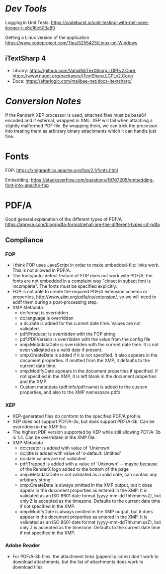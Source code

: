 # _Dev Tools_
Logging in Unit Tests:
https://codeburst.io/unit-testing-with-net-core-ilogger-t-e8c16c503a80

Getting a Linux version of the application
https://www.codeproject.com/Tips/5255423/Linux-on-Windows

## iTextSharp 4
 * Library:  https://github.com/VahidN/iTextSharp.LGPLv2.Core, https://www.nuget.org/packages/iTextSharp.LGPLv2.Core/
 * Docs: https://afterlogic.com/mailbee-net/docs-itextsharp/

# _Conversion Notes_
If the RenderX XEP processor is used, attached files must be base64 encoded and if external, wrapped in XML.  XEP will fail when attaching a slightly malformed PDF file.
By wrapping them, we can trick the processor into treating them as arbitrary binary attachments which it can handle just fine.

# Fonts
FOP: https://xmlgraphics.apache.org/fop/2.1/fonts.html

Embedding: https://stackoverflow.com/questions/19767205/embedding-font-into-apache-fop

# PDF/A

Good general explanation of the different types of PDF/A
https://apryse.com/blog/pdfa-format/what-are-the-different-types-of-pdfa

## Compliance
### FOP
  * I think FOP uses JavaScript in order to make embedded-file: links work.  This is not allowed in PDF/A.
  * The fonts/auto-detect feature of FOP does not work with PDF/A; the fonts are not embedded in a complaint way "cidset in subset font is incomplete".  The fonts must be specified explicitly.
  * FOP is not able to create the required PDF/A extension schema or properties, http://www.aiim.org/pdfa/ns/extension/, so we will need to addf them during a post-processing step.
  * XMP Metadata
    * dc:format is overridden
    * dc:language is overridden
    * a dc:date is added for the current date time.  Values are not validated.
    * pdf:Producer is overridden with the FOP string
    * pdf:PDFVersion is overridden with the value from the config file
    * xmp:MetadataDate is overridden with the current date time. It is not even validated as a valid date if present.
    * xmp:CreateDate is added if it is not specified. It also appears in the document properties. If omitted from the XMP, it defaults to the current date time.
    * xmp:ModifyDate appears in the document properties if specified. If not specified in the XMP, it is left blank in the document properties and the XMP.
    * Custom metatdata (pdf:info/pdf:name) is added to the custom properties, and also to the XMP namespace pdfx

### XEP
  * XEP-generated files do conform to the specified PDF/A profile.  
  * XEP does not support PDF/A-3u, but does support PDF/A-3b. Can be overridden in the XMP file.
  * The highest PDF version supported by XEP while still allowing PDF/A-3b is 1.4.  Can be overridden in the XMP file.
  * XMP Metadata
    * dc:creator is added with value of 'Unknown'
    * dc:title is added with value of 'x-default: Untitled'
    * dc:date values are not validated.
    * pdf:Trapped is added with a value of 'Unknown' -- maybe because of the RenderX logo added to the bottom of the page
    * xmp:MetadataDate is _not_ validated as a valid date, can contain any arbitrary string.
    * xmp:CreateDate is always omitted in the XMP output, but it does appear in the document proporties as entered in the XMP.  It is validated as an ISO 8601 date format (yyyy-mm-ddThh:mm:ssZ), but only Z is accepted as the timezone. 
    Defaults to the current date time if not specified in the XMP.
    * xmp:ModifyDate is always omitted in the XMP output, but it does appear in the document proporties as entered in the XMP.  It is validated as an ISO 8601 date format (yyyy-mm-ddThh:mm:ssZ), but only Z is accepted as the timezone.
    Defaults to the current date time if not specified in the XMP.

### Adobe Reader
  * For PDF/A-3b files, the attachment links (paperclip icons) don't work to download attachments, but the list of attachments does work to download files


